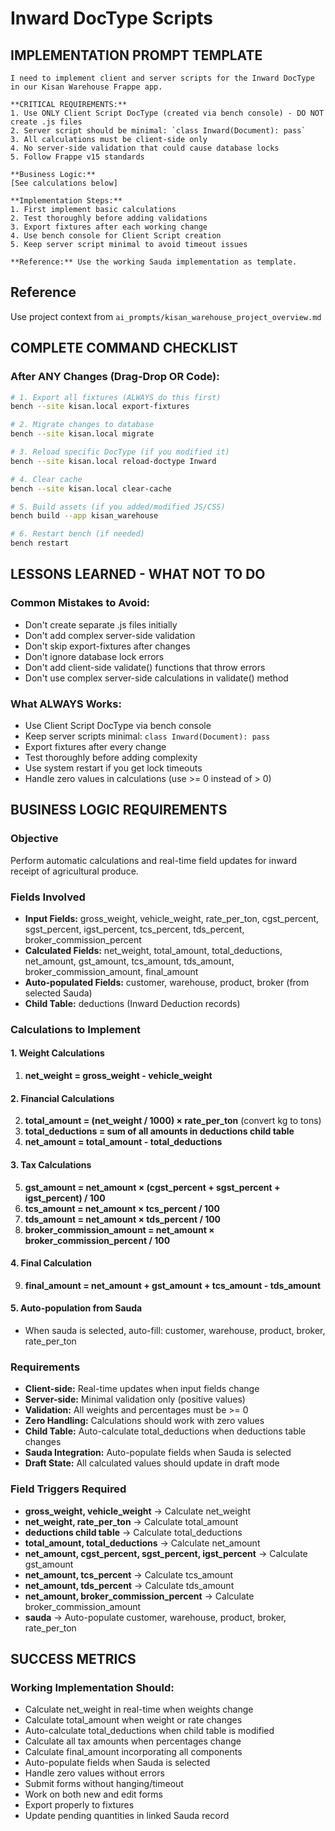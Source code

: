 # Inward DocType Scripts

## **IMPLEMENTATION PROMPT TEMPLATE**

```
I need to implement client and server scripts for the Inward DocType in our Kisan Warehouse Frappe app.

**CRITICAL REQUIREMENTS:**
1. Use ONLY Client Script DocType (created via bench console) - DO NOT create .js files
2. Server script should be minimal: `class Inward(Document): pass`
3. All calculations must be client-side only
4. No server-side validation that could cause database locks
5. Follow Frappe v15 standards

**Business Logic:**
[See calculations below]

**Implementation Steps:**
1. First implement basic calculations
2. Test thoroughly before adding validations
3. Export fixtures after each working change
4. Use bench console for Client Script creation
5. Keep server script minimal to avoid timeout issues

**Reference:** Use the working Sauda implementation as template.
```
## **Reference**
Use project context from `ai_prompts/kisan_warehouse_project_overview.md`

## **COMPLETE COMMAND CHECKLIST**

### **After ANY Changes (Drag-Drop OR Code):**
```bash
# 1. Export all fixtures (ALWAYS do this first)
bench --site kisan.local export-fixtures

# 2. Migrate changes to database
bench --site kisan.local migrate

# 3. Reload specific DocType (if you modified it)
bench --site kisan.local reload-doctype Inward

# 4. Clear cache
bench --site kisan.local clear-cache

# 5. Build assets (if you added/modified JS/CSS)
bench build --app kisan_warehouse

# 6. Restart bench (if needed)
bench restart
```

## **LESSONS LEARNED - WHAT NOT TO DO**

### **Common Mistakes to Avoid:**
- Don't create separate .js files initially
- Don't add complex server-side validation
- Don't skip export-fixtures after changes
- Don't ignore database lock errors
- Don't add client-side validate() functions that throw errors
- Don't use complex server-side calculations in validate() method

### **What ALWAYS Works:**
- Use Client Script DocType via bench console
- Keep server scripts minimal: `class Inward(Document): pass`
- Export fixtures after every change
- Test thoroughly before adding complexity
- Use system restart if you get lock timeouts
- Handle zero values in calculations (use >= 0 instead of > 0)

## **BUSINESS LOGIC REQUIREMENTS**

### **Objective**
Perform automatic calculations and real-time field updates for inward receipt of agricultural produce.

### **Fields Involved**
- **Input Fields:** gross_weight, vehicle_weight, rate_per_ton, cgst_percent, sgst_percent, igst_percent, tcs_percent, tds_percent, broker_commission_percent
- **Calculated Fields:** net_weight, total_amount, total_deductions, net_amount, gst_amount, tcs_amount, tds_amount, broker_commission_amount, final_amount
- **Auto-populated Fields:** customer, warehouse, product, broker (from selected Sauda)
- **Child Table:** deductions (Inward Deduction records)

### **Calculations to Implement**

#### **1. Weight Calculations**
1. **net_weight = gross_weight - vehicle_weight**

#### **2. Financial Calculations**
2. **total_amount = (net_weight / 1000) × rate_per_ton** (convert kg to tons)
3. **total_deductions = sum of all amounts in deductions child table**
4. **net_amount = total_amount - total_deductions**

#### **3. Tax Calculations**
5. **gst_amount = net_amount × (cgst_percent + sgst_percent + igst_percent) / 100**
6. **tcs_amount = net_amount × tcs_percent / 100**
7. **tds_amount = net_amount × tds_percent / 100**
8. **broker_commission_amount = net_amount × broker_commission_percent / 100**

#### **4. Final Calculation**
9. **final_amount = net_amount + gst_amount + tcs_amount - tds_amount**

#### **5. Auto-population from Sauda**
- When sauda is selected, auto-fill: customer, warehouse, product, broker, rate_per_ton

### **Requirements**
- **Client-side:** Real-time updates when input fields change
- **Server-side:** Minimal validation only (positive values)
- **Validation:** All weights and percentages must be >= 0
- **Zero Handling:** Calculations should work with zero values
- **Child Table:** Auto-calculate total_deductions when deductions table changes
- **Sauda Integration:** Auto-populate fields when Sauda is selected
- **Draft State:** All calculated values should update in draft mode

### **Field Triggers Required**
- **gross_weight, vehicle_weight** → Calculate net_weight
- **net_weight, rate_per_ton** → Calculate total_amount
- **deductions child table** → Calculate total_deductions
- **total_amount, total_deductions** → Calculate net_amount
- **net_amount, cgst_percent, sgst_percent, igst_percent** → Calculate gst_amount
- **net_amount, tcs_percent** → Calculate tcs_amount
- **net_amount, tds_percent** → Calculate tds_amount
- **net_amount, broker_commission_percent** → Calculate broker_commission_amount
- **sauda** → Auto-populate customer, warehouse, product, broker, rate_per_ton

## **SUCCESS METRICS**

### **Working Implementation Should:**
- Calculate net_weight in real-time when weights change
- Calculate total_amount when weight or rate changes
- Auto-calculate total_deductions when child table is modified
- Calculate all tax amounts when percentages change
- Calculate final_amount incorporating all components
- Auto-populate fields when Sauda is selected
- Handle zero values without errors
- Submit forms without hanging/timeout
- Work on both new and edit forms
- Export properly to fixtures
- Update pending quantities in linked Sauda record